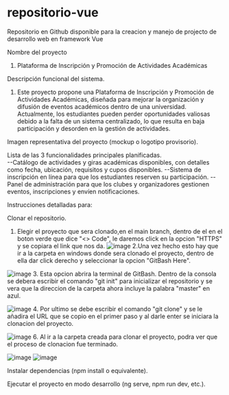 # repositorio-vue
Repositorio en Github disponible para la creacion y manejo de projecto de desarrollo web en framework Vue

Nombre del proyecto
1. Plataforma de Inscripción y Promoción de Actividades Académicas

Descripción funcional del sistema.
1. Este proyecto propone una Plataforma de Inscripción y Promoción de Actividades Académicas, diseñada para mejorar la organización y difusión de eventos académicos dentro de una universidad. Actualmente, los estudiantes     pueden perder oportunidades valiosas debido a la falta de un sistema centralizado, lo que resulta en baja participación y desorden en la gestión de actividades.

Imagen representativa del proyecto (mockup o logotipo provisorio).  


Lista de las 3 funcionalidades principales planificadas.  
--Catálogo de actividades y giras académicas disponibles, con detalles como fecha, ubicación, requisitos y cupos disponibles. 
--Sistema de inscripción en línea para que los estudiantes reserven su participación. 
--Panel de administración para que los clubes y organizadores gestionen eventos, inscripciones y envíen notificaciones. 

Instrucciones detalladas para:  

Clonar el repositorio.
1. Elegir el proyecto que sera clonado,en el main branch, dentro de el en el boton verde que dice "<> Code", le daremos click en la opcion "HTTPS" y se copiara el link que nos da.
![image](https://github.com/user-attachments/assets/54d6739d-bf7e-41b3-a729-4297e036501e)
2.Una vez hecho esto hay que ir a la carpeta en windows donde sera clonado el proyecto, dentro de ella dar click derecho y seleccionar la opcion "GitBash Here".

![image](https://github.com/user-attachments/assets/509c1de3-e7bc-4e43-bd26-c7684916aeef)
3. Esta opcion abrira la terminal de GitBash. Dentro de la consola se debera escribir el comando "git init" para inicializar el repositorio y se vera que la direccion de la carpeta ahora incluye la palabra "master" en azul.

![image](https://github.com/user-attachments/assets/95388234-f971-44c1-8ac7-77c734106cbf)
4. Por ultimo se debe escribir el comando "git clone" y se le añadira el URL que se copio en el primer paso y al darle enter se iniciara la clonacion del proyecto.

![image](https://github.com/user-attachments/assets/0a27b409-33bf-49db-a7d3-9ded6f2a110f)
6. Al ir a la carpeta creada para clonar el proyecto, podra ver que el proceso de clonacion fue terminado.

![image](https://github.com/user-attachments/assets/027a2912-6138-4e5f-99a1-ccf72ef1b25c)
![image](https://github.com/user-attachments/assets/e4be109a-1b9e-46b6-be68-a11925c26485)




Instalar dependencias (npm install o equivalente).  

Ejecutar el proyecto en modo desarrollo (ng serve, npm run dev, etc.).
